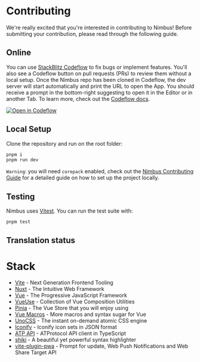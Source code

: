 # Contributing

We're really excited that you're interested in contributing to Nimbus! Before submitting your contribution, please read through the following guide.

## Online

You can use [StackBlitz Codeflow](https://stackblitz.com/codeflow) to fix bugs or implement features. You'll also see a Codeflow button on pull requests (PRs) to review them without a local setup. Once the Nimbus repo has been cloned in Codeflow, the dev server will start automatically and print the URL to open the App. You should receive a prompt in the bottom-right suggesting to open it in the Editor or in another Tab. To learn more, check out the [Codeflow docs](https://developer.stackblitz.com/codeflow/what-is-codeflow).

[![Open in Codeflow](https://developer.stackblitz.com/img/open_in_codeflow.svg)](https://pr.new/nimbus-town/nimbus)

## Local Setup

Clone the repository and run on the root folder:

```bash
pnpm i
pnpm run dev
```

`Warning`: you will need `corepack` enabled, check out the [Nimbus Contributing Guide](https://github.com/nimbus-town/nimbus/blob/main/CONTRIBUTING.md) for a detailed guide on how to set up the project locally.

## Testing

Nimbus uses [Vitest](https://vitest.dev). You can run the test suite with:

```bash
pnpm test
```

## Translation status

<TranslationState />

# Stack

- [Vite](https://vitejs.dev/) - Next Generation Frontend Tooling
- [Nuxt](https://nuxt.com/) - The Intuitive Web Framework
- [Vue](https://vuejs.org/) - The Progressive JavaScript Framework
- [VueUse](https://vueuse.org/) - Collection of Vue Composition Utilities
- [Pinia](https://pinia.vuejs.org/) - The Vue Store that you will enjoy using
- [Vue Macros](https://vue-macros.sxzz.moe/) - More macros and syntax sugar for Vue
- [UnoCSS](https://uno.antfu.me/) - The instant on-demand atomic CSS engine
- [Iconify](https://github.com/iconify/icon-sets#iconify-icon-sets-in-json-format) - Iconify icon sets in JSON format
- [ATP API](https://github.com/bluesky-social/atproto/tree/main/packages/api) - ATProtocol API client in TypeScript
- [shiki](https://shiki.style/) - A beautiful yet powerful syntax highlighter
- [vite-plugin-pwa](https://github.com/vite-pwa/vite-plugin-pwa) - Prompt for update, Web Push Notifications and Web Share Target API
